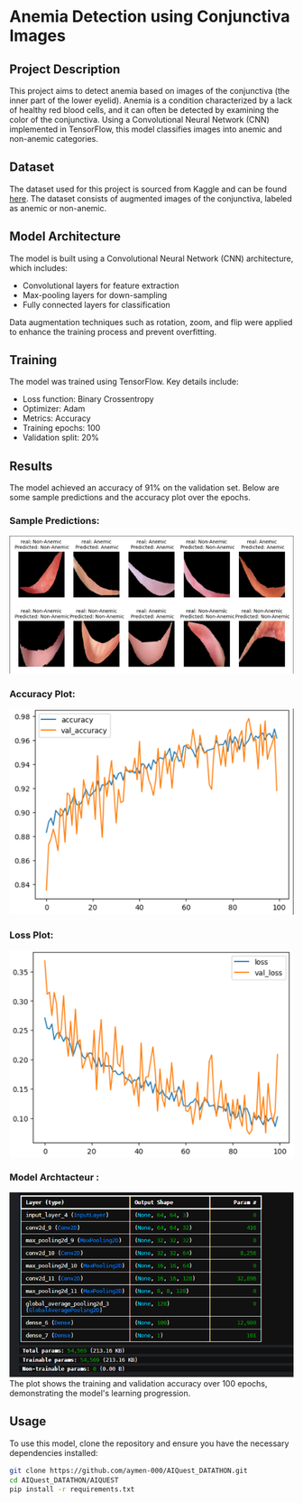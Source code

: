 # Anemia Detection using Conjunctiva Images

## Project Description

This project aims to detect anemia based on images of the conjunctiva (the inner part of the lower eyelid). Anemia is a condition characterized by a lack of healthy red blood cells, and it can often be detected by examining the color of the conjunctiva. Using a Convolutional Neural Network (CNN) implemented in TensorFlow, this model classifies images into anemic and non-anemic categories.

## Dataset

The dataset used for this project is sourced from Kaggle and can be found [here](https://www.kaggle.com/datasets/t2obd1a1253kmit/clean-augmented-anemia-dataset). The dataset consists of augmented images of the conjunctiva, labeled as anemic or non-anemic.

## Model Architecture

The model is built using a Convolutional Neural Network (CNN) architecture, which includes:

- Convolutional layers for feature extraction
- Max-pooling layers for down-sampling
- Fully connected layers for classification

Data augmentation techniques such as rotation, zoom, and flip were applied to enhance the training process and prevent overfitting.

## Training

The model was trained using TensorFlow. Key details include:

- Loss function: Binary Crossentropy
- Optimizer: Adam
- Metrics: Accuracy
- Training epochs: 100
- Validation split: 20%

## Results

The model achieved an accuracy of 91% on the validation set. Below are some sample predictions and the accuracy plot over the epochs.

### Sample Predictions:

![Sample Predictions](./imgs/anemia_results.png)

### Accuracy Plot:

![Accuracy Plot](./imgs/accuracy.png)

### Loss Plot:

![Loss Plot](./imgs/loss.png)

### Model Archtacteur :

![model](./imgs/mode.PNG)
The plot shows the training and validation accuracy over 100 epochs, demonstrating the model's learning progression.

## Usage

To use this model, clone the repository and ensure you have the necessary dependencies installed:

```bash
git clone https://github.com/aymen-000/AIQuest_DATATHON.git
cd AIQuest_DATATHON/AIQUEST
pip install -r requirements.txt
